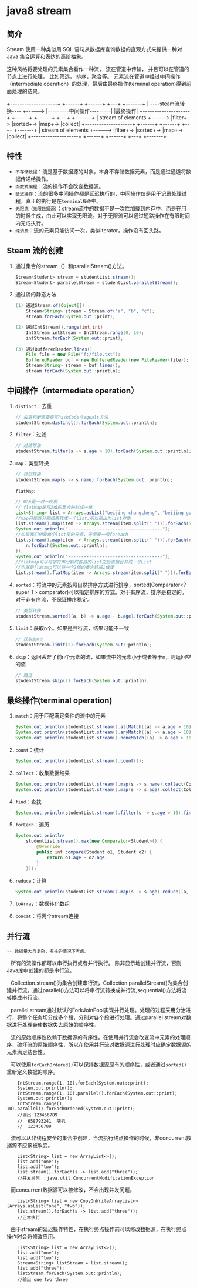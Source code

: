 # java8 stream

## 简介

Stream 使用一种类似用 SQL 语句从数据库查询数据的直观方式来提供一种对 Java 集合运算和表达的高阶抽象。

这种风格将要处理的元素集合看作一种流， 流在管道中传输， 并且可以在管道的节点上进行处理， 比如筛选， 排序，聚合等。
元素流在管道中经过中间操作（intermediate operation）的处理，最后由最终操作(terminal operation)得到前面处理的结果。

+--------------------+       +------+   +------+   +---+   +-------+
| ----steam流转换---- +-----> |---------中间操作---------|  |最终操作|
+--------------------+       +------+   +------+   +---+   +-------+
| stream of elements +-----> |filter+-> |sorted+-> |map+-> |collect|
+--------------------+       +------+   +------+   +---+   +-------+
| stream of elements +-----> |filter+-> |sorted+-> |map+-> |collect|
+--------------------+       +------+   +------+   +---+   +-------+

## 特性

* `不存储数据`：流是基于数据源的对象，本身不存储数据元素，而是通过通道将数据传递给操作。
* `函数式编程`：流的操作不会改变数据源。
* `延迟操作`：流的很多中间操作都是延迟执行的，中间操作仅是用于记录处理过程，真正的执行是在`terminal操作`中。
* `无限流（无限数据源）`：stream流中的数据不是一次性加载到内存中，而是在用的时候生成，由此可以实现无限流。对于无限流可以通过短路操作在有限时间内完成执行。
* `纯消费`：流的元素只能访问一次，类似Iterator，操作没有回头路。

## Steam 流的创建

1. 通过集合的stream（）和parallelStream()方法。
    ```java
    Stream<Student> stream = studentList.stream();
    Stream<Student> parallelStream = studentList.parallelStream();
    ```
2. 通过流的静态方法
    ```java
    (1) 通过Stream.of(Object[])
        Stream<String> stream = Stream.of("a", "b", "c");
        stream.forEach(System.out::print);

    (2) 通过IntStream().range(int,int)
        IntStream intStream = IntStream.range(0, 10);
        intStream.forEach(System.out::print);
        
    (3) 通过BufferedReader.lines()
        File file = new File("f:/file.txt");
        BufferedReader buf = new BufferedReader(new FileReader(file));
        Stream<String> stream = buf.lines();
        stream.forEach(System.out::println);
    ```

## 中间操作（intermediate operation）

1.  `distinct`：去重

    ```java
    // 去重判断需要重写hashCode与equals方法
    studentStream.distinct().forEach(System.out::println);
    ```

2. `filter`：过滤

    ```java
    // 过滤写法
    studentStream.filter(s -> s.age > 10).forEach(System.out::println);
    ```

3. `map`：类型转换 

    ```java
    // 类型转换
    studentStream.map(s -> s.name).forEach(System.out::println);
    ```
    `flatMap`:
    
    ```java
    // map是一对一映射
    // flatMap是将2维的集合映射成一维
    List<String> list = Arrays.asList("beijing changcheng", "beijing gugong", "beijing tiantan", "gugong tiananmen");
    //map只能将分割结果转成一个List,所以输出为list对象
    list.stream().map(item -> Arrays.stream(item.split(" "))).forEach(System.out::println);
    System.out.println("------------------------------------");
    //如果我们想要每个list里的元素，还需要一层foreach
    list.stream().map(item -> Arrays.stream(item.split(" "))).forEach(n-> {
        n.forEach(System.out::println);
    });
    System.out.println("------------------------------------");
    //flatmap可以将字符串分割成各自的list之后直接合并成一个List
    //也就是flatmap可以将一个2维的集合转成1维度
    list.stream().flatMap(item -> Arrays.stream(item.split(" "))).forEach(System.out::println);
    ```
    
4. `sorted`：将流中的元素按照自然排序方式进行排序，sorted(Comparator<? super T> comparator)可以指定排序的方式。对于有序流，排序是稳定的。对于非有序流，不保证排序稳定。
    ```java
    // 类型转换
    studentStream.sorted((a, b) -> a.age - b.age).forEach(System.out::println);
    ```

5. `limit`：获取n个。如果是并行流，结果可能不一致

    ```java
    // 获取前n个
    studentStream.limit(2).forEach(System.out::println);
    ```
    
6. `skip`：返回丢弃了前n个元素的流，如果流中的元素小于或者等于n，则返回空的流
    ```java
    // 跳过
    studentStream.skip(2).forEach(System.out::println);
   ```
    

## 最终操作(terminal operation)
1. `match`：用于匹配满足条件的流中的元素
    ```java
    System.out.println(studentList.stream().allMatch((a) -> a.age > 10));
    System.out.println(studentList.stream().anyMatch((a) -> a.age > 10));
    System.out.println(studentList.stream().noneMatch((a) -> a.age > 10));
    ```
2. `count`：统计
    ```java
    System.out.println(studentList.stream().count());
    ```
3. `collect`：收集数据结果
    ```java
    System.out.println(studentList.stream().map(s -> s.name).collect(Collectors.joining(",")));
    System.out.println(studentList.stream().map(s -> s.age).collect(Collectors.averagingInt(s -> s)));
    ```
4. `find`：查找
    ```java
    System.out.println(studentList.stream().filter(s -> s.age > 10).findAny());
    ```
5. `forEach`：遍历
    ```java
    System.out.println(
        studentList.stream().max(new Comparator<Student>() {
            @Override
            public int compare(Student o1, Student o2) {
                return o1.age - o2.age;
            }
        }));

    ```
6. `reduce`：计算
    ```java
    System.out.println(studentList.stream().map(s -> s.age).reduce((a, b) -> a + b));
    ```

7. `toArray`：数据转化数组

8. `concat`：将两个stream连接

## 并行流


    -- 数据量大且复杂，多核的情况下考虑。
&ensp; 所有的流操作都可以串行执行或者并行执行。
除非显示地创建并行流，否则Java库中创建的都是串行流。 

&ensp; Collection.stream()为集合创建串行流，Collection.parallelStream()为集合创建并行流。通过parallel()方法可以将串行流转换成并行流,sequential()方法将流转换成串行流。

&ensp; parallel stream通过默认的ForkJoinPool实现并行处理。处理的过程采用分治进行，将整个任务切分成多个段，分别对各个段进行处理。通过parallel stream对数据进行处理会使数据失去原始的顺序性。

&ensp; 流的原始顺序性依赖于数据源的有序性。在使用并行流会改变流中元素的处理顺序，破坏流的原始顺序性，所以在使用并行流对数据源进行处理时应确定数据源的元素满足结合性。

&ensp; 可以使用`forEachOrdered()`可以保持数据源原有的顺序性，或者通过`sorted()`重新定义数据的顺序。
```
    IntStream.range(1, 10).forEach(System.out::print);
    System.out.println();
    IntStream.range(1, 10).parallel().forEach(System.out::print);
    System.out.println();
    IntStream.range(1, 10).parallel().forEachOrdered(System.out::print);
    //输出 123456789
    //  658793241  随机
    //  123456789
```
&ensp; 流可以从非线程安全的集合中创建，当流执行终点操作的时候，非concurrent数据源不应该被改变。
```
    List<String> list = new ArrayList<>();
    list.add("one");
    list.add("two");
    list.stream().forEach(s -> list.add("three"));
    //并发异常 ：java.util.ConcurrentModificationException
```


&ensp; 而concurrent数据源可以被修改，不会出现并发问题。
```
    List<String> list = new CopyOnWriteArrayList<>(Arrays.asList("one", "two"));
    list.stream().forEach(s -> list.add("three"));
    //正常执行
```
&ensp; 由于stream的延迟操作特性，在执行终点操作前可以修改数据源，在执行终点操作时会将修改应用。
```
    List<String> list = new ArrayList<>();
    list.add("one");
    list.add("two");
    Stream<String> listStream = list.stream();
    list.add("three");
    listStream.forEach(System.out::println);
    //输出 one two three
```